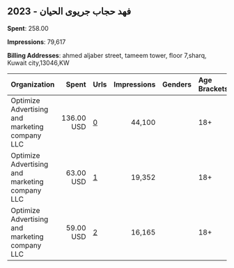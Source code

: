 ## 2023 - فهد حجاب جريوى الحيان 
**Spent**: 258.00

**Impressions**: 79,617

**Billing Addresses**: ahmed aljaber street, tameem tower, floor 7,sharq, Kuwait city,13046,KW

|Organization|Spent|Urls|Impressions|Genders|Age Brackets|Country Codes|
|:---|---:|:---|---:|:---|:---|:---|
|Optimize Advertising and marketing company LLC|136.00 USD|[0](https://www.snap.com/political-ads/asset/aa0dc5e9a943711b3d1def61d048cf04982bfc42739d71cfe00be2a1473b739d?mediaType=mp4)|44,100||18+|kuwait|
|Optimize Advertising and marketing company LLC|63.00 USD|[1](https://www.snap.com/political-ads/asset/6276b013e8a8b1d5037c82a1be83f31c1e69677cdbb3d6addf9de75cf3b0a3fc?mediaType=jpg)|19,352||18+|kuwait|
|Optimize Advertising and marketing company LLC|59.00 USD|[2](https://www.snap.com/political-ads/asset/5fd90fd4770276d806c8033a1520ddb39f71dec6b1bafa8332bbc86866f95be4?mediaType=jpg)|16,165||18+|kuwait|
